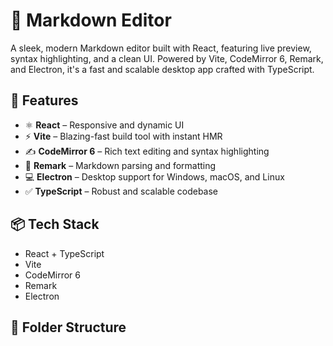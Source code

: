 # 📝 Markdown Editor

A sleek, modern Markdown editor built with React, featuring live preview, syntax highlighting, and a clean UI. Powered by Vite, CodeMirror 6, Remark, and Electron, it's a fast and scalable desktop app crafted with TypeScript.

## 🚀 Features

- ⚛️ **React** – Responsive and dynamic UI
- ⚡ **Vite** – Blazing-fast build tool with instant HMR
- ✍️ **CodeMirror 6** – Rich text editing and syntax highlighting
- 📝 **Remark** – Markdown parsing and formatting
- 💻 **Electron** – Desktop support for Windows, macOS, and Linux
- ✅ **TypeScript** – Robust and scalable codebase

## 📦 Tech Stack

- React + TypeScript
- Vite
- CodeMirror 6
- Remark
- Electron

## 📁 Folder Structure

